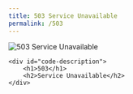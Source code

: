 ```yaml
---
title: 503 Service Unavailable
permalink: /503
---
```

<div class="status-page-container">
<div>
    <img src="https://i.imgur.com/nH8qz1K.jpg" alt="503 Service Unavailable" />

    <div id="code-description">
        <h1>503</h1>
        <h2>Service Unavailable</h2>
    </div>
</div>
</div>
